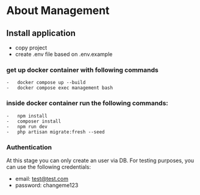 # About Management

<!--  -->

## Install application

-   copy project
-   create .env file based on .env.example

### get up docker container with following commands

    -   docker compose up --build
    -   docker compose exec management bash

### inside docker container run the following commands:

    -   npm install
    -   composer install
    -   npm run dev
    -   php artisan migrate:fresh --seed

### Authentication

At this stage you can only create an user via DB.
For testing purposes, you can use the following credentials:

-   email: test@test.com
-   password: changeme123
